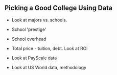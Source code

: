 ## Picking a Good College Using Data

* Look at majors vs. schools.
* School 'prestige'
* School overhead
* Total price - tuition, debt. Look at ROI

* Look at PayScale data
* Look at US World data, methodology